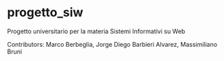 # progetto_siw

Progetto universitario per la materia Sistemi Informativi su Web

Contributors: Marco Berbeglia, Jorge Diego Barbieri Alvarez, Massimiliano Bruni